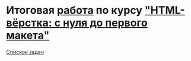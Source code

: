 # Итоговая [работа](https://tomsg03.github.io/html-layout/index.html) по курсу ["HTML-вёрстка: с нуля до первого макета"](https://github.com/TomSG03/html-2-diploma)


[Спискок задач](https://github.com/TomSG03/Training-in-Netology)
